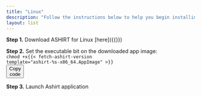 ```yaml
---
title: "Linux"
description: "Follow the instructions below to help you begin installing Ashirt to your local desktop"
layout: list
---
```


**Step 1.** Download ASHIRT for Linux [here]({{<fetch-ashirt-version template="https://github.com/ashirt-ops/ashirt/releases/download/%[1]v/ashirt-%[1]v-x86_64.AppImage">}})

**Step 2.** Set the executable bit on the downloaded app image:\
<code id="linux-command">chmod +x{{< fetch-ashirt-version template="ashirt-%s-x86_64.AppImage" >}} <button onClick="copyCode('linux-command')">Copy code</button></code>

**Step 3.** Launch Ashirt application